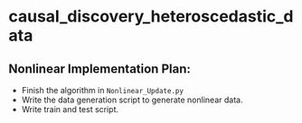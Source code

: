 # causal_discovery_heteroscedastic_data

## Nonlinear Implementation Plan:
* Finish the algorithm in `Nonlinear_Update.py`
* Write the data generation script to generate nonlinear data.
* Write train and test script.
